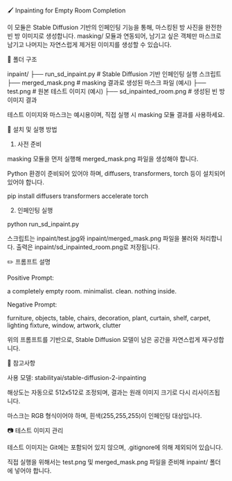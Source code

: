 🖌️ Inpainting for Empty Room Completion

이 모듈은 Stable Diffusion 기반의 인페인팅 기능을 통해, 마스킹된 방 사진을 완전한 빈 방 이미지로 생성합니다.
masking/ 모듈과 연동되어, 남기고 싶은 객체만 마스크로 남기고 나머지는 자연스럽게 제거된 이미지를 생성할 수 있습니다.

📁 폴더 구조

inpaint/
├── run_sd_inpaint.py       # Stable Diffusion 기반 인페인팅 실행 스크립트
├── merged_mask.png         # masking 결과로 생성된 마스크 파일 (예시)
├── test.png                # 원본 테스트 이미지 (예시)
├── sd_inpainted_room.png   # 생성된 빈 방 이미지 결과

테스트 이미지와 마스크는 예시용이며, 직접 실행 시 masking 모듈 결과를 사용하세요.

🚀 설치 및 실행 방법

1. 사전 준비

masking 모듈을 먼저 실행해 merged_mask.png 파일을 생성해야 합니다.

Python 환경이 준비되어 있어야 하며, diffusers, transformers, torch 등이 설치되어 있어야 합니다.

pip install diffusers transformers accelerate torch

2. 인페인팅 실행

python run_sd_inpaint.py

스크립트는 inpaint/test.jpg와 inpaint/merged_mask.png 파일을 불러와 처리합니다.
출력은 inpaint/sd_inpainted_room.png로 저장됩니다.

✏️ 프롬프트 설명

Positive Prompt:

a completely empty room. minimalist. clean. nothing inside.

Negative Prompt:

furniture, objects, table, chairs, decoration, plant, curtain, shelf, carpet, lighting fixture, window, artwork, clutter

위의 프롬프트를 기반으로, Stable Diffusion 모델이 남은 공간을 자연스럽게 재구성합니다.

📌 참고사항

사용 모델: stabilityai/stable-diffusion-2-inpainting

해상도는 자동으로 512x512로 조정되며, 결과는 원래 이미지 크기로 다시 리사이즈됩니다.

마스크는 RGB 형식이어야 하며, 흰색(255,255,255)이 인페인팅 대상입니다.

📷 테스트 이미지 관리

테스트 이미지는 Git에는 포함되어 있지 않으며, .gitignore에 의해 제외되어 있습니다.

직접 실행을 위해서는 test.png 및 merged_mask.png 파일을 준비해 inpaint/ 폴더에 넣어야 합니다.


